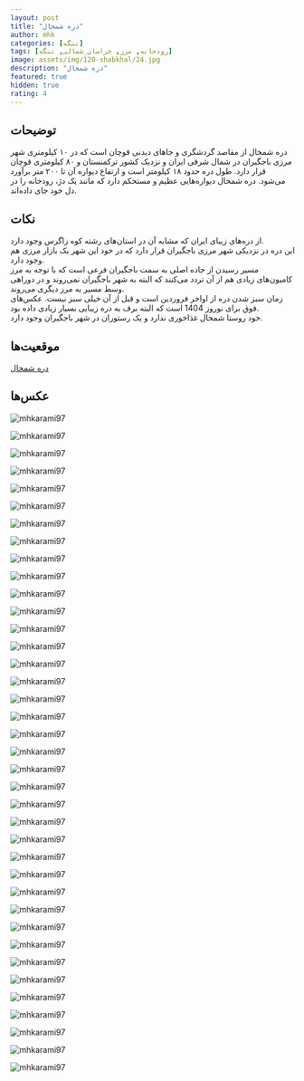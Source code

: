 ```yaml
---
layout: post
title: "دره شمخال"
author: mhk
categories: [تنگه]
tags: [رودخانه, مرز, خراسان_شمالی, تنگه]
image: assets/img/120-shabkhal/24.jpg
description: "دره شمخال"
featured: true
hidden: true
rating: 4
---
```


## توضیحات
دره شمخال از مقاصد گردشگری و جاهای دیدنی قوچان است که در ۱۰ کیلومتری شهر مرزی باجگیران در شمال شرقی ایران و نزدیک کشور ترکمنستان و ۸۰ کیلومتری قوچان قرار دارد. طول دره حدود ۱۸ کیلومتر است و ارتفاع دیواره آن تا ۲۰۰ متر برآورد می‌شود. دره شمخال دیواره‌هایی عظیم و مستحکم دارد که مانند یک دژ، رودخانه را در دل خود جای داده‌اند.

## نکات
از دره‌های زیبای ایران که مشابه آن در استان‌های رشته کوه زاگرس وجود دارد.  
این دره در نزدیکی شهر مرزی باجگیران قرار دارد که در خود این شهر یک بازار مرزی هم وجود دارد.  
مسیر رسیدن از جاده اصلی به سمت باجگیران فرعی است که با توجه به مرز کامیون‌های زیادی هم از آن تردد می‌کنند که البته به شهر باجگیران نمی‌روند و در دوراهی وسط مسیر به مرز دیگری می‌روند.  
زمان سبز شدن دره از اواخر فروردین است و قبل از آن خیلی سبز نیست. عکس‌های فوق برای نوروز 1404 است که البته برف به دره زیبایی بسیار زیادی داده بود.  
خود روستا شمخال غذاخوری ندارد و یک رستوران در شهر باجگیران وجود دارد.  

## موقعیت‌ها
[دره شمخال](https://www.google.com/maps/place/%D8%AF%D8%B1%D9%87+%D8%B4%D9%85%D8%AE%D8%A7%D9%84%E2%80%AD/@37.58235,58.453601,15z/data=!4m15!1m8!3m7!1s0x3f6fd9f0ae68436b:0xca467030a8fba14c!2sShamkhal,+Razavi+Khorasan+Province,+Iran!3b1!8m2!3d37.5874927!4d58.4565771!16s%2Fm%2F0gx_gcy!3m5!1s0x3f6fd1a36c2e3229:0x7dd96a48d94655c5!8m2!3d37.5812048!4d58.4767859!16s%2Fg%2F11srtzylnt?entry=ttu&g_ep=EgoyMDI1MDMyNS4xIKXMDSoASAFQAw%3D%3D)  

## عکس‌ها

![mhkarami97](/assets/img/120-shabkhal/01.jpg)  
  
![mhkarami97](/assets/img/120-shabkhal/02.jpg)  
  
![mhkarami97](/assets/img/120-shabkhal/03.jpg)  
  
![mhkarami97](/assets/img/120-shabkhal/04.jpg)  
  
![mhkarami97](/assets/img/120-shabkhal/05.jpg)  
  
![mhkarami97](/assets/img/120-shabkhal/06.jpg)  
  
![mhkarami97](/assets/img/120-shabkhal/07.jpg)  
  
![mhkarami97](/assets/img/120-shabkhal/08.jpg)  
  
![mhkarami97](/assets/img/120-shabkhal/09.jpg)  
  
![mhkarami97](/assets/img/120-shabkhal/10.jpg)  
  
![mhkarami97](/assets/img/120-shabkhal/11.jpg)  
  
![mhkarami97](/assets/img/120-shabkhal/12.jpg)  
  
![mhkarami97](/assets/img/120-shabkhal/13.jpg)  
  
![mhkarami97](/assets/img/120-shabkhal/14.jpg)  
  
![mhkarami97](/assets/img/120-shabkhal/15.jpg)  
  
![mhkarami97](/assets/img/120-shabkhal/16.jpg)  
  
![mhkarami97](/assets/img/120-shabkhal/17.jpg)  
  
![mhkarami97](/assets/img/120-shabkhal/18.jpg)  
  
![mhkarami97](/assets/img/120-shabkhal/19.jpg)  
  
![mhkarami97](/assets/img/120-shabkhal/20.jpg)  
  
![mhkarami97](/assets/img/120-shabkhal/21.jpg)  
  
![mhkarami97](/assets/img/120-shabkhal/22.jpg)  
  
![mhkarami97](/assets/img/120-shabkhal/23.jpg)  
  
![mhkarami97](/assets/img/120-shabkhal/24.jpg)  
  
![mhkarami97](/assets/img/120-shabkhal/25.jpg)  
  
![mhkarami97](/assets/img/120-shabkhal/26.jpg)  
  
![mhkarami97](/assets/img/120-shabkhal/27.jpg)  
  
![mhkarami97](/assets/img/120-shabkhal/28.jpg)  
  
![mhkarami97](/assets/img/120-shabkhal/29.jpg)  
  
![mhkarami97](/assets/img/120-shabkhal/30.jpg)  
  
![mhkarami97](/assets/img/120-shabkhal/31.jpg)  
  
![mhkarami97](/assets/img/120-shabkhal/32.jpg)  
  
![mhkarami97](/assets/img/120-shabkhal/33.jpg)  
  
![mhkarami97](/assets/img/120-shabkhal/34.jpg)  
  
![mhkarami97](/assets/img/120-shabkhal/35.jpg)  
  
![mhkarami97](/assets/img/120-shabkhal/36.jpg)  
  
![mhkarami97](/assets/img/120-shabkhal/37.jpg)  
  
![mhkarami97](/assets/img/120-shabkhal/38.jpg)  